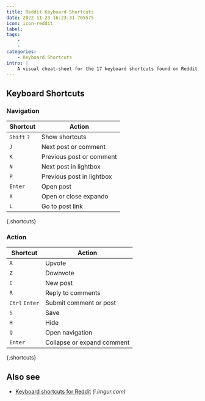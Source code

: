 ```yaml
---
title: Reddit Keyboard Shortcuts
date: 2022-11-23 16:23:31.705575
icon: icon-reddit
label: 
tags: 
    - 
    - 
categories:
    - Keyboard Shortcuts
intro: |
    A visual cheat-sheet for the 17 keyboard shortcuts found on Reddit.com
---
```




Keyboard Shortcuts
------------------



### Navigation

Shortcut | Action
---|---
`Shift` `?`  | Show shortcuts
`J`  | Next post or comment
`K`  | Previous post or comment
`N`  | Next post in lightbox
`P`  | Previous post in lightbox
`Enter`  | Open post
`X`  | Open or close expando
`L`  | Go to post link
{.shortcuts}


### Action

Shortcut | Action
---|---
`A`  | Upvote
`Z`  | Downvote
`C`  | New post
`R`  | Reply to comments
`Ctrl` `Enter`  | Submit comment or post
`S`  | Save
`H`  | Hide
`Q`  | Open navigation
`Enter`  | Collapse or expand comment
{.shortcuts}




Also see
--------
- [Keyboard shortcuts for Reddit](https://i.imgur.com/7644kEy.png) _(i.imgur.com)_
